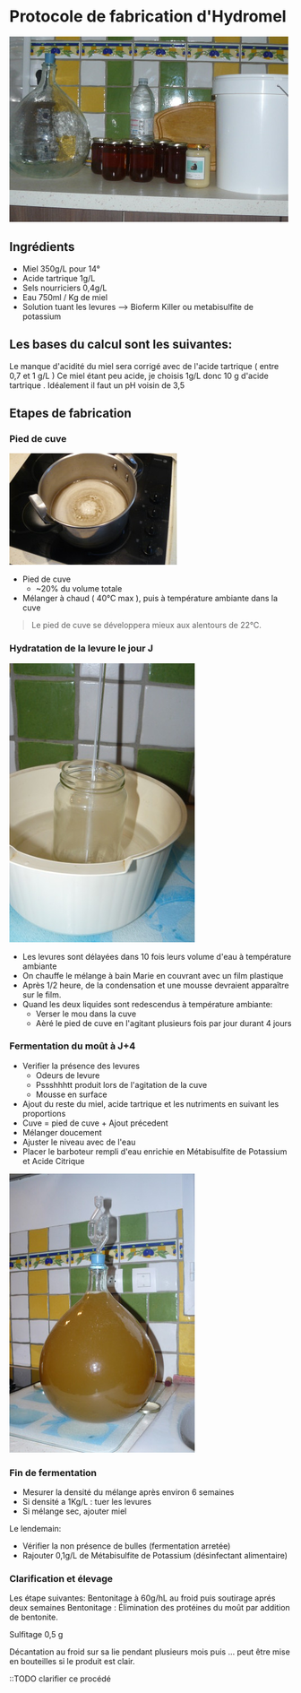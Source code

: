 # Protocole de fabrication d'Hydromel

![Fermentation](images/bocaux.jpg)


## Ingrédients

* Miel 350g/L pour 14°
* Acide tartrique 1g/L
* Sels nourriciers 0,4g/L
* Eau 750ml / Kg de miel
* Solution tuant les levures --> Bioferm Killer ou metabisulfite de potassium

## Les bases du calcul sont les suivantes:

Le manque d'acidité du miel sera corrigé avec de l'acide tartrique ( entre 0,7 et 1 g/L )  Ce miel étant peu acide, je choisis 1g/L donc 10 g d'acide tartrique . Idéalement il faut un pH voisin de 3,5

## Etapes de fabrication

### Pied de cuve

![Fermentation](images/pied_de_cuve.jpg)

* Pied de cuve  
  - ~20% du volume totale
* Mélanger à chaud ( 40°C max ), puis à température ambiante dans la cuve

>Le pied de cuve se développera mieux aux alentours de 22°C.

### Hydratation de la levure le jour J

![Fermentation](images/hydratation.jpg)

* Les levures sont délayées dans 10 fois leurs volume d'eau à température ambiante
* On chauffe le mélange à bain Marie en couvrant avec un film plastique
* Après 1/2 heure, de la condensation et une mousse devraient apparaître sur le film.
* Quand les deux liquides sont redescendus à température ambiante:
  - Verser le mou dans la cuve
  - Aèré le pied de cuve en l'agitant plusieurs fois par jour durant 4 jours

### Fermentation du moût à J+4

* Verifier la présence des levures
  - Odeurs de levure
  - Pssshhhtt produit lors de l'agitation de la cuve
  - Mousse en surface
* Ajout du reste du miel, acide tartrique et les nutriments en suivant les proportions
* Cuve = pied de cuve + Ajout précedent
* Mélanger doucement
* Ajuster le niveau avec de l'eau
* Placer le barboteur rempli d'eau enrichie en Métabisulfite de Potassium et Acide Citrique

![Fermentation](images/fermentation.jpg)

### Fin de fermentation

* Mesurer la densité du mélange après environ 6 semaines
* Si densité a 1Kg/L : tuer les levures
* Si mélange sec, ajouter miel

Le lendemain:
* Vérifier la non présence de bulles (fermentation arretée)
* Rajouter 0,1g/L de Métabisulfite de Potassium (désinfectant alimentaire)

### Clarification et élevage

Les étape suivantes: Bentonitage à 60g/hL au froid puis soutirage aprés deux semaines
Bentonitage : Élimination des protéines du moût par addition de bentonite.

Sulfitage 0,5 g

Décantation au froid sur sa lie pendant plusieurs mois puis ... peut être mise en bouteilles si le produit est clair.

::TODO clarifier ce procédé
